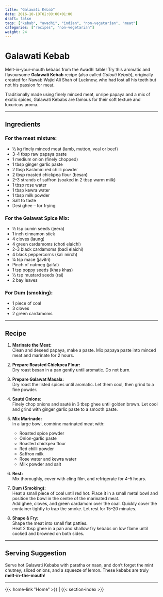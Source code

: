 ```yaml
---
title: "Galawati Kebab"
date: 2016-10-10T02:00:00+01:00
draft: false
tags: ["kebab", "awadhi", "indian", "non-vegetarian", "meat"]
categories: ["recipes", "non-vegetarian"]
weight: 24
---
```


# Galawati Kebab

Melt-in-your-mouth kebabs from the Awadhi table! Try this aromatic and flavoursome **Galawati Kebab** recipe (also called *Galouti Kebab*), originally created for Nawab Wajid Ali Shah of Lucknow, who had lost all his teeth but not his passion for meat.

Traditionally made using finely minced meat, unripe papaya and a mix of exotic spices, Galawati Kebabs are famous for their soft texture and luxurious aroma.

---

## Ingredients

### For the meat mixture:

- ½ kg finely minced meat (lamb, mutton, veal or beef)
- 3–4 tbsp raw papaya paste
- 1 medium onion (finely chopped)
- 1 tbsp ginger garlic paste
- 2 tbsp Kashmiri red chilli powder
- 2 tbsp roasted chickpea flour (besan)
- 2–3 strands of saffron (soaked in 2 tbsp warm milk)
- 1 tbsp rose water
- 1 tbsp kewra water
- 1 tbsp milk powder
- Salt to taste
- Desi ghee – for frying

### For the Galawat Spice Mix:

- ½ tsp cumin seeds (jeera)  
- 1 inch cinnamon stick  
- 4 cloves (laung)  
- 4 green cardamoms (choti elaichi)  
- 2–3 black cardamoms (badi elaichi)  
- 4 black peppercorns (kali mirch)  
- ¼ tsp mace (javitri)  
- Pinch of nutmeg (jaifal)  
- 1 tsp poppy seeds (khas khas)  
- ½ tsp mustard seeds (rai)  
- 2 bay leaves  

### For Dum (smoking):

- 1 piece of coal  
- 3 cloves  
- 2 green cardamoms  

---

## Recipe

1. **Marinate the Meat:**  
   Clean and deseed papaya, make a paste. Mix papaya paste into minced meat and marinate for 2 hours.

2. **Prepare Roasted Chickpea Flour:**  
   Dry roast besan in a pan gently until aromatic. Do not burn.

3. **Prepare Galawat Masala:**  
   Dry roast the listed spices until aromatic. Let them cool, then grind to a fine powder.

4. **Sauté Onions:**  
   Finely chop onions and sauté in 3 tbsp ghee until golden brown. Let cool and grind with ginger garlic paste to a smooth paste.

5. **Mix Marinade:**  
   In a large bowl, combine marinated meat with:
   - Roasted spice powder  
   - Onion-garlic paste  
   - Roasted chickpea flour  
   - Red chilli powder  
   - Saffron milk  
   - Rose water and kewra water  
   - Milk powder and salt  

6. **Rest:**  
   Mix thoroughly, cover with cling film, and refrigerate for 4–5 hours.

7. **Dum (Smoking):**  
   Heat a small piece of coal until red hot. Place it in a small metal bowl and position the bowl in the centre of the marinated meat.  
   Add ghee, cloves, and green cardamom over the coal. Quickly cover the container tightly to trap the smoke. Let rest for 15–20 minutes.

8. **Shape & Fry:**  
   Shape the meat into small flat patties.  
   Heat 2 tbsp ghee in a pan and shallow fry kebabs on low flame until cooked and browned on both sides.

---

## Serving Suggestion

Serve hot Galawati Kebabs with paratha or naan, and don’t forget the mint chutney, sliced onions, and a squeeze of lemon. These kebabs are truly **melt-in-the-mouth**!

---
{{< home-link "Home" >}} | {{< section-index >}}